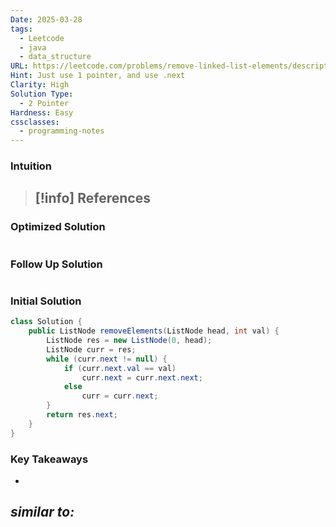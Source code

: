 ```yaml
---
Date: 2025-03-28
tags:
  - Leetcode
  - java
  - data_structure
URL: https://leetcode.com/problems/remove-linked-list-elements/description/
Hint: Just use 1 pointer, and use .next
Clarity: High
Solution Type:
  - 2 Pointer
Hardness: Easy
cssclasses:
  - programming-notes
---
```


### Intuition

> [!info] References
> - 
### Optimized Solution
```java

```
### Follow Up Solution
```java

```
### Initial Solution
```java
class Solution {
    public ListNode removeElements(ListNode head, int val) {
        ListNode res = new ListNode(0, head);
        ListNode curr = res;
        while (curr.next != null) {
            if (curr.next.val == val)
                curr.next = curr.next.next;
            else 
                curr = curr.next;
        }
        return res.next;
    }
}
```
### Key Takeaways
- 

*similar to:* 
- 